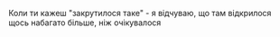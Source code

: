 Коли ти кажеш "закрутилося таке" - я відчуваю, що там відкрилося щось набагато більше, ніж очікувалося